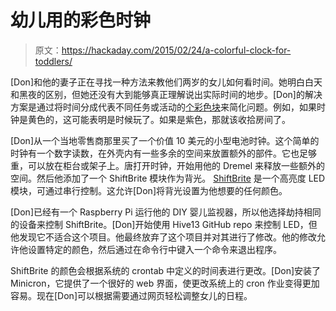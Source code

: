 # 幼儿用的彩色时钟

> 原文：<https://hackaday.com/2015/02/24/a-colorful-clock-for-toddlers/>

[Don]和他的妻子正在寻找一种方法来教他们两岁的女儿如何看时间。她明白白天和黑夜的区别，但她还没有大到能够真正理解说出实际时间的地步。[Don]的解决方案是通过将时间分成代表不同任务或活动的[个彩色块](http://dhowdy.blogspot.com/2015/02/building-clock-to-help-kids-tell-time.html "A colorful clock for toddlers")来简化问题。例如，如果时钟是黄色的，这可能表明是时候玩了。如果是紫色，那就该收拾房间了。

[Don]从一个当地零售商那里买了一个价值 10 美元的小型电池时钟。这个简单的时钟有一个数字读数，在外壳内有一些多余的空间来放置额外的部件。它也足够重，可以放在柜台或架子上。唐打开时钟，开始用他的 Dremel 来释放一些额外的空间。然后他添加了一个 ShiftBrite 模块作为背光。 [ShiftBrite](http://hackaday.com/2009/06/29/parts-shiftbrite-rgb-led-module-a6281/ "ShiftBrite") 是一个高亮度 LED 模块，可通过串行控制。这允许[Don]将背光设置为他想要的任何颜色。

[Don]已经有一个 Raspberry Pi 运行他的 DIY 婴儿监视器，所以他选择劫持相同的设备来控制 ShiftBrite。[Don]开始使用 Hive13 GitHub repo 来控制 LED，但他发现它不适合这个项目。他最终放弃了这个项目并对其进行了修改。他的修改允许他设置特定的颜色，然后通过在命令行中键入一个命令来退出程序。

ShiftBrite 的颜色会根据系统的 crontab 中定义的时间表进行更改。[Don]安装了 Minicron，它提供了一个很好的 web 界面，使更改系统上的 cron 作业变得更加容易。现在[Don]可以根据需要通过网页轻松调整女儿的日程。